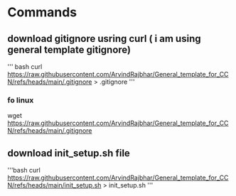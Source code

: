 # Commands

## download gitignore usring curl ( i am using general template gitignore)

''' bash
curl https://raw.githubusercontent.com/ArvindRajbhar/General_template_for_CCN/refs/heads/main/.gitignore > .gitignore
'''

### fo linux
wget https://raw.githubusercontent.com/ArvindRajbhar/General_template_for_CCN/refs/heads/main/.gitignore

## download init_setup.sh file
'''bash
curl https://raw.githubusercontent.com/ArvindRajbhar/General_template_for_CCN/refs/heads/main/init_setup.sh > init_setup.sh
'''
